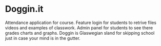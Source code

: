 # Doggin.it

Attendance application for course. Feature login for students to retrive files videos and examples of classwork. Admin panel for students to see there grades charts and graphs. Doggin is Glaswegian sland for skipping school just in case your mind is in the gutter.
